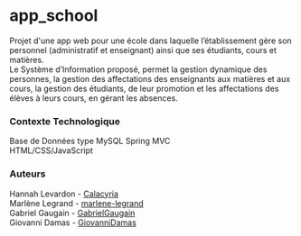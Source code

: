 # app_school

Projet d'une app web pour une école dans laquelle l’établissement gère son personnel (administratif et enseignant) ainsi que ses étudiants, cours et matières.  
Le Système d’Information proposé, permet la gestion dynamique des personnes, la gestion des affectations des enseignants aux matières et aux cours, la gestion des étudiants, de leur promotion et les affectations des élèves à leurs cours, en gérant les absences.

### __Contexte Technologique__ 

Base de Données type MySQL 
Spring MVC  
HTML/CSS/JavaScript

### __Auteurs__

Hannah Levardon - [Calacyria](https://github.com/Calacyria)  
Marlène Legrand - [marlene-legrand](https://github.com/marlene-legrand)  
Gabriel Gaugain - [GabrielGaugain](https://github.com/GabrielGaugain)  
Giovanni Damas  - [GiovanniDamas](https://github.com/GiovanniDamas)
